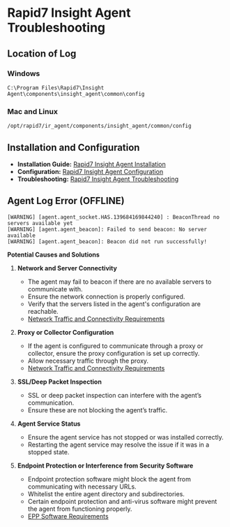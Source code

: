 # Rapid7 Insight Agent Troubleshooting

## Location of Log

### Windows
```
C:\Program Files\Rapid7\Insight Agent\components\insight_agent\common\config
```

### Mac and Linux
```
/opt/rapid7/ir_agent/components/insight_agent/common/config
```

## Installation and Configuration
- **Installation Guide:** [Rapid7 Insight Agent Installation](https://docs.rapid7.com/insight-agent/install)
- **Configuration:** [Rapid7 Insight Agent Configuration](https://docs.rapid7.com/insight-agent/configure)
- **Troubleshooting:** [Rapid7 Insight Agent Troubleshooting](https://docs.rapid7.com/insight-agent/troubleshoot)

## Agent Log Error (OFFLINE)
```
[WARNING] [agent.agent_socket.HAS.139684169844240] : BeaconThread no servers available yet
[WARNING] [agent.agent_beacon]: Failed to send beacon: No server available
[WARNING] [agent.agent_beacon]: Beacon did not run successfully!
```

**Potential Causes and Solutions**

1. **Network and Server Connectivity**  
   - The agent may fail to beacon if there are no available servers to communicate with.  
   - Ensure the network connection is properly configured.  
   - Verify that the servers listed in the agent's configuration are reachable.  
   - [Network Traffic and Connectivity Requirements](https://docs.rapid7.com/insight-agent/network-traffic-and-connectivity-requirements)

2. **Proxy or Collector Configuration**  
   - If the agent is configured to communicate through a proxy or collector, ensure the proxy configuration is set up correctly.  
   - Allow necessary traffic through the proxy.  
   - [Network Traffic and Connectivity Requirements](https://docs.rapid7.com/insight-agent/network-traffic-and-connectivity-requirements)

3. **SSL/Deep Packet Inspection**  
   - SSL or deep packet inspection can interfere with the agent’s communication.  
   - Ensure these are not blocking the agent’s traffic.

4. **Agent Service Status**  
   - Ensure the agent service has not stopped or was installed correctly.  
   - Restarting the agent service may resolve the issue if it was in a stopped state.

5. **Endpoint Protection or Interference from Security Software**  
   - Endpoint protection software might block the agent from communicating with necessary URLs.  
   - Whitelist the entire agent directory and subdirectories.  
   - Certain endpoint protection and anti-virus software might prevent the agent from functioning properly.  
   - [EPP Software Requirements](https://docs.rapid7.com/insight-agent/epp-software-requirements)

